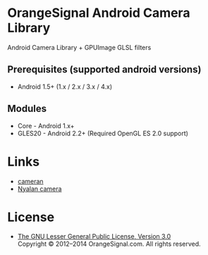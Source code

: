 # OrangeSignal Android Camera Library

Android Camera Library + GPUImage GLSL filters

## Prerequisites (supported android versions)

* Android 1.5+ (1.x / 2.x / 3.x / 4.x)

## Modules

* Core - Android 1.x+
* GLES20 - Android 2.2+ (Required OpenGL ES 2.0 support)

# Links

* [cameran](https://play.google.com/store/apps/details?id=jp.co.recruit.mtl.cameran.android)
* [Nyalan camera](https://play.google.com/store/apps/details?id=jp.co.recruit.android.apps.nyalancamera)

# License

* [The GNU Lesser General Public License, Version 3.0](http://www.gnu.org/licenses/lgpl-3.0.txt)   
  Copyright © 2012–2014 OrangeSignal.com. All rights reserved.
